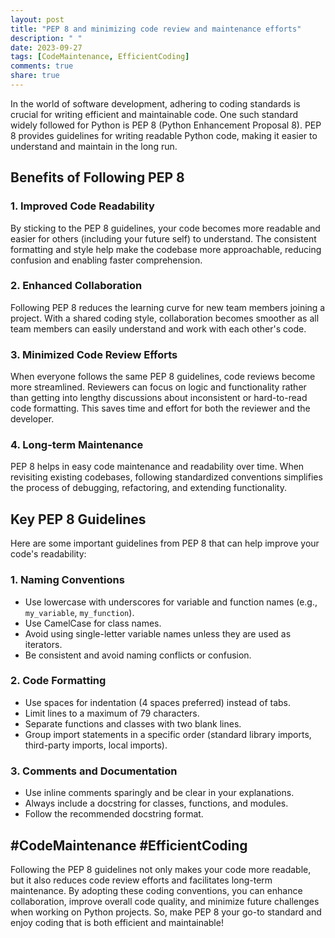 ```yaml
---
layout: post
title: "PEP 8 and minimizing code review and maintenance efforts"
description: " "
date: 2023-09-27
tags: [CodeMaintenance, EfficientCoding]
comments: true
share: true
---
```


In the world of software development, adhering to coding standards is crucial for writing efficient and maintainable code. One such standard widely followed for Python is PEP 8 (Python Enhancement Proposal 8). PEP 8 provides guidelines for writing readable Python code, making it easier to understand and maintain in the long run.

## Benefits of Following PEP 8

### 1. Improved Code Readability
By sticking to the PEP 8 guidelines, your code becomes more readable and easier for others (including your future self) to understand. The consistent formatting and style help make the codebase more approachable, reducing confusion and enabling faster comprehension.

### 2. Enhanced Collaboration
Following PEP 8 reduces the learning curve for new team members joining a project. With a shared coding style, collaboration becomes smoother as all team members can easily understand and work with each other's code. 

### 3. Minimized Code Review Efforts
When everyone follows the same PEP 8 guidelines, code reviews become more streamlined. Reviewers can focus on logic and functionality rather than getting into lengthy discussions about inconsistent or hard-to-read code formatting. This saves time and effort for both the reviewer and the developer.

### 4. Long-term Maintenance
PEP 8 helps in easy code maintenance and readability over time. When revisiting existing codebases, following standardized conventions simplifies the process of debugging, refactoring, and extending functionality.

## Key PEP 8 Guidelines

Here are some important guidelines from PEP 8 that can help improve your code's readability:

### 1. Naming Conventions
- Use lowercase with underscores for variable and function names (e.g., `my_variable`, `my_function`).
- Use CamelCase for class names.
- Avoid using single-letter variable names unless they are used as iterators.
- Be consistent and avoid naming conflicts or confusion.

### 2. Code Formatting
- Use spaces for indentation (4 spaces preferred) instead of tabs.
- Limit lines to a maximum of 79 characters.
- Separate functions and classes with two blank lines.
- Group import statements in a specific order (standard library imports, third-party imports, local imports).

### 3. Comments and Documentation
- Use inline comments sparingly and be clear in your explanations.
- Always include a docstring for classes, functions, and modules.
- Follow the recommended docstring format.

## #CodeMaintenance #EfficientCoding

Following the PEP 8 guidelines not only makes your code more readable, but it also reduces code review efforts and facilitates long-term maintenance. By adopting these coding conventions, you can enhance collaboration, improve overall code quality, and minimize future challenges when working on Python projects. So, make PEP 8 your go-to standard and enjoy coding that is both efficient and maintainable!